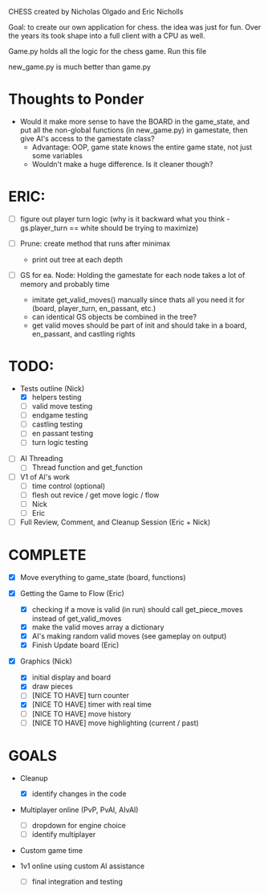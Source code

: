 CHESS
created by Nicholas Olgado and Eric Nicholls

Goal: to create our own application for chess. the idea was just for fun. Over the years its took shape into a full client with a CPU as well.

Game.py holds all the logic for the chess game. Run this file

new_game.py is much better than game.py

# Thoughts to Ponder

- Would it make more sense to have the BOARD in the game_state, and put all the non-global functions (in new_game.py) in gamestate, then give AI's access to the gamestate class?
    - Advantage: OOP, game state knows the entire game state, not just some variables
    - Wouldn't make a huge difference. Is it cleaner though?



# ERIC:

- [ ] figure out player turn logic (why is it backward what you think - gs.player_turn == white should be trying to maximize)

- [ ] Prune: create method that runs after minimax 
    - print out tree at each depth

- [ ] GS for ea. Node: Holding the gamestate for each node takes a lot of memory and probably time
    - imitate get_valid_moves() manually since thats all you need it for (board, player_turn, en_passant, etc.)
    - can identical GS objects be combined in the tree?
    - get valid moves should be part of init and should take in a board, en_passant, and castling rights



# TODO:

- Tests outline (Nick)
    - [x] helpers testing
    - [ ] valid move testing
    - [ ] endgame testing
    - [ ] castling testing
    - [ ] en passant testing
    - [ ] turn logic testing

- [ ] AI Threading
    - [ ] Thread function and get_function

- [ ] V1 of AI's work
    - [ ] time control (optional)
    - [ ] flesh out revice / get move logic / flow
    - [ ] Nick
    - [ ] Eric

- [ ] Full Review, Comment, and Cleanup Session (Eric + Nick)

# COMPLETE

- [x] Move everything to game_state (board, functions)

- [X] Getting the Game to Flow (Eric)
	- [X] checking if a move is valid (in run) should call get_piece_moves instead of get_valid_moves
	- [X] make the valid moves array a dictionary
    - [X] AI's making random valid moves (see gameplay on output)
    - [X] Finish Update board (Eric)

- [x] Graphics (Nick)
    - [x] initial display and board
    - [x] draw pieces
    - [ ] [NICE TO HAVE] turn counter
    - [x] [NICE TO HAVE] timer with real time
    - [ ] [NICE TO HAVE] move history
    - [ ] [NICE TO HAVE] move highlighting (current / past)

# GOALS

- Cleanup
    - [x] identify changes in the code

- Multiplayer online (PvP, PvAI, AIvAI)
    - [ ] dropdown for engine choice
    - [ ] identify multiplayer

- Custom game time

- 1v1 online using custom AI assistance
    - [ ] final integration and testing

